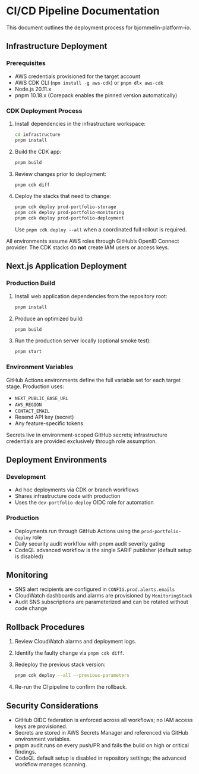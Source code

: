 # CI/CD Pipeline Documentation

This document outlines the deployment process for bjornmelin-platform-io.

## Infrastructure Deployment

### Prerequisites

- AWS credentials provisioned for the target account
- AWS CDK CLI (`npm install -g aws-cdk`) or `pnpm dlx aws-cdk`
- Node.js 20.11.x
- pnpm 10.18.x (Corepack enables the pinned version automatically)

### CDK Deployment Process

1. Install dependencies in the infrastructure workspace:

   ```bash
   cd infrastructure
   pnpm install
   ```

2. Build the CDK app:

   ```bash
   pnpm build
   ```

3. Review changes prior to deployment:

   ```bash
   pnpm cdk diff
   ```

4. Deploy the stacks that need to change:

   ```bash
   pnpm cdk deploy prod-portfolio-storage
   pnpm cdk deploy prod-portfolio-monitoring
   pnpm cdk deploy prod-portfolio-deployment
   ```

   Use `pnpm cdk deploy --all` when a coordinated full rollout is required.

All environments assume AWS roles through GitHub’s OpenID Connect provider. The
CDK stacks do **not** create IAM users or access keys.

## Next.js Application Deployment

### Production Build

1. Install web application dependencies from the repository root:

   ```bash
   pnpm install
   ```

2. Produce an optimized build:

   ```bash
   pnpm build
   ```

3. Run the production server locally (optional smoke test):

   ```bash
   pnpm start
   ```

### Environment Variables

GitHub Actions environments define the full variable set for each target stage.
Production uses:

- `NEXT_PUBLIC_BASE_URL`
- `AWS_REGION`
- `CONTACT_EMAIL`
- Resend API key (secret)
- Any feature-specific tokens

Secrets live in environment-scoped GitHub secrets; infrastructure credentials
are provided exclusively through role assumption.

## Deployment Environments

### Development

- Ad hoc deployments via CDK or branch workflows
- Shares infrastructure code with production
- Uses the `dev-portfolio-deploy` OIDC role for automation

### Production

- Deployments run through GitHub Actions using the `prod-portfolio-deploy`
  role
- Daily security audit workflow with pnpm audit severity gating
- CodeQL advanced workflow is the single SARIF publisher (default setup is
  disabled)

## Monitoring

- SNS alert recipients are configured in `CONFIG.prod.alerts.emails`
- CloudWatch dashboards and alarms are provisioned by `MonitoringStack`
- Audit SNS subscriptions are parameterized and can be rotated without code change

## Rollback Procedures

1. Review CloudWatch alarms and deployment logs.
2. Identify the faulty change via `pnpm cdk diff`.
3. Redeploy the previous stack version:

   ```bash
   pnpm cdk deploy --all --previous-parameters
   ```

4. Re-run the CI pipeline to confirm the rollback.

## Security Considerations

- GitHub OIDC federation is enforced across all workflows; no IAM access keys
  are provisioned.
- Secrets are stored in AWS Secrets Manager and referenced via GitHub
  environment variables.
- pnpm audit runs on every push/PR and fails the build on high or critical
  findings.
- CodeQL default setup is disabled in repository settings; the advanced
  workflow manages scanning.
